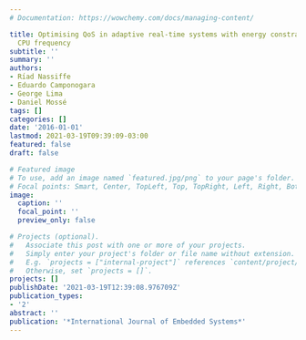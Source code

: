```yaml
---
# Documentation: https://wowchemy.com/docs/managing-content/

title: Optimising QoS in adaptive real-time systems with energy constraint varying
  CPU frequency
subtitle: ''
summary: ''
authors:
- Rı́ad Nassiffe
- Eduardo Camponogara
- George Lima
- Daniel Mossé
tags: []
categories: []
date: '2016-01-01'
lastmod: 2021-03-19T09:39:09-03:00
featured: false
draft: false

# Featured image
# To use, add an image named `featured.jpg/png` to your page's folder.
# Focal points: Smart, Center, TopLeft, Top, TopRight, Left, Right, BottomLeft, Bottom, BottomRight.
image:
  caption: ''
  focal_point: ''
  preview_only: false

# Projects (optional).
#   Associate this post with one or more of your projects.
#   Simply enter your project's folder or file name without extension.
#   E.g. `projects = ["internal-project"]` references `content/project/deep-learning/index.md`.
#   Otherwise, set `projects = []`.
projects: []
publishDate: '2021-03-19T12:39:08.976709Z'
publication_types:
- '2'
abstract: ''
publication: '*International Journal of Embedded Systems*'
---
```

